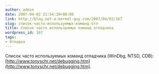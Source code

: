 ```yaml
---
author: admin
date: 2007-04-02 21:54:39+00:00
link: http://blog.not-a-kernel-guy.com/2007/04/02/167
slug: список-часто-используемых-команд-отл
title: Список часто используемых команд отладчика
wordpress_id: 167
tags:
- Отладка
---
```


Список часто используемых команд отладчика (WinDbg, NTSD, CDB): [http://www.tonyschr.net/debugging.htm](http://www.tonyschr.net/debugging.htm).
